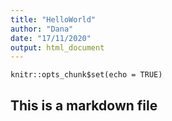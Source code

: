 ```yaml
---
title: "HelloWorld"
author: "Dana"
date: "17/11/2020"
output: html_document
---
```


```{r setup, include=FALSE}
knitr::opts_chunk$set(echo = TRUE)
```

## This is a markdown file


